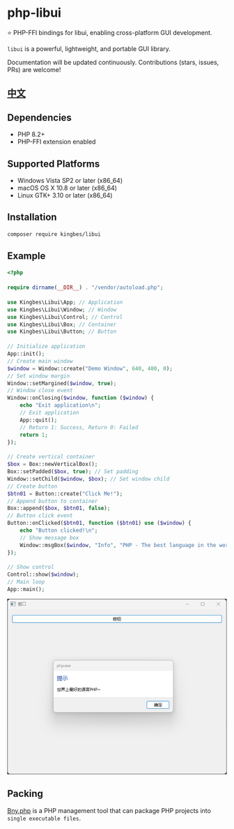 # php-libui

⭐ PHP-FFI bindings for libui, enabling cross-platform GUI development.

`libui` is a powerful, lightweight, and portable GUI library.

Documentation will be updated continuously. Contributions (stars, issues, PRs) are welcome!

## [中文](./README.md)

## Dependencies

- PHP 8.2+
- PHP-FFI extension enabled

## Supported Platforms

- Windows Vista SP2 or later (x86_64)
- macOS OS X 10.8 or later (x86_64)
- Linux GTK+ 3.10 or later (x86_64)

## Installation

```bash
composer require kingbes/libui
```

## Example

```php
<?php

require dirname(__DIR__) . "/vendor/autoload.php";

use Kingbes\Libui\App; // Application
use Kingbes\Libui\Window; // Window
use Kingbes\Libui\Control; // Control
use Kingbes\Libui\Box; // Container
use Kingbes\Libui\Button; // Button

// Initialize application
App::init();
// Create main window
$window = Window::create("Demo Window", 640, 480, 0);
// Set window margin
Window::setMargined($window, true);
// Window close event
Window::onClosing($window, function ($window) {
    echo "Exit application\n";
    // Exit application
    App::quit();
    // Return 1: Success, Return 0: Failed
    return 1;
});

// Create vertical container
$box = Box::newVerticalBox();
Box::setPadded($box, true); // Set padding
Window::setChild($window, $box); // Set window child
// Create button
$btn01 = Button::create("Click Me!");
// Append button to container
Box::append($box, $btn01, false);
// Button click event
Button::onClicked($btn01, function ($btn01) use ($window) {
    echo "Button clicked!\n";
    // Show message box
    Window::msgBox($window, "Info", "PHP - The best language in the world!");
});

// Show control
Control::show($window);
// Main loop
App::main();

```

![Example](./test/demo.png)

## Packing

[Bny.php](https://github.com/workbunny/bny.php) is a PHP management tool that can package PHP projects into `single executable files`.

